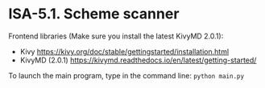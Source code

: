 # ISA-5.1. Scheme scanner
Frontend libraries (Make sure you install the latest KivyMD 2.0.1):
- Kivy https://kivy.org/doc/stable/gettingstarted/installation.html
- KivyMD (2.0.1) https://kivymd.readthedocs.io/en/latest/getting-started/

To launch the main program, type in the command line:
`python main.py`
